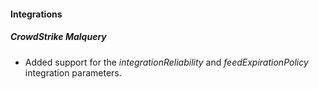 #### Integrations
##### CrowdStrike Malquery
- Added support for the *integrationReliability* and *feedExpirationPolicy* integration parameters.